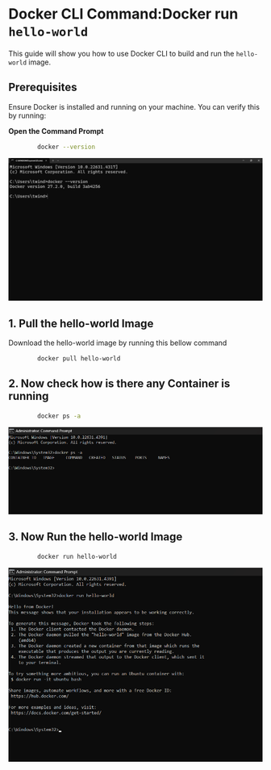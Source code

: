 # Docker CLI Command:Docker run `hello-world`

This guide will show you how to use Docker CLI to build and run the `hello-world` image.

## Prerequisites

Ensure Docker is installed and running on your machine. You can verify this by running:

**Open the Command Prompt**

```bash
        docker --version
```
![alt text](images/1.png)

## 1. Pull the hello-world Image
Download the hello-world image by running this bellow command

```bash
        docker pull hello-world
```
## 2. Now check how is there any Container is running 

```bash 
        docker ps -a
```
![alt text](images/2.png)

## 3. Now Run the hello-world Image 

```bash
        docker run hello-world
```
![alt text](images/4.png)
